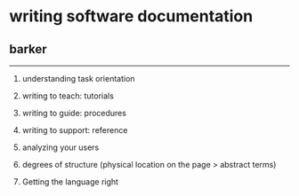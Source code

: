 # writing software documentation

## barker

---

1. understanding task orientation
2. writing to teach: tutorials
3. writing to guide: procedures
4. writing to support: reference
5. analyzing your users

11. degrees of structure (physical location on the page > abstract terms)
12. Getting the language right